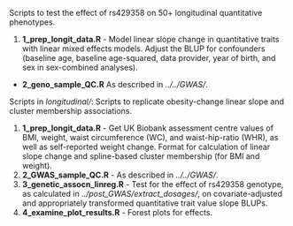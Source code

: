 Scripts to test the effect of rs429358 on 50+ longitudinal quantitative phenotypes.

1. **1_prep_longit_data.R** - Model linear slope change in quantitative traits with linear mixed effects models. Adjust the BLUP for confounders (baseline age, baseline age-squared, data provider, year of birth, and sex in sex-combined analyses). 
- **2_geno_sample_QC.R** As described in *../../GWAS/*.

Scripts in *longitudinal/*: Scripts to replicate obesity-change linear slope and cluster membership associations.
1. **1_prep_longit_data.R** - Get UK Biobank assessment centre values of BMI, weight, waist circumference (WC), and waist-hip-ratio (WHR), as well as self-reported weight change. Format for calculation of linear slope change and spline-based cluster membership (for BMI and weight).
2. **2_GWAS_sample_QC.R** - As described in *../../GWAS/*.
3. **3_genetic_assocn_linreg.R** - Test for the effect of rs429358 genotype, as calculated in *../post_GWAS/extract_dosages/*, on covariate-adjusted and appropriately transformed quantitative trait value slope BLUPs. 
4. **4_examine_plot_results.R** - Forest plots for effects.
